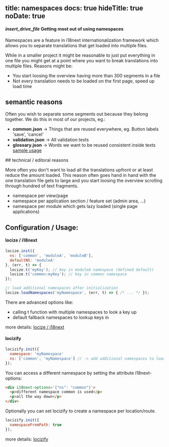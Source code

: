 title: namespaces
docs: true
hideTitle: true
noDate: true
---

<h4 class="headline"><i class="material-icons" translated>insert_drive_file</i> Getting most out of using namespaces</h4>

Namespaces are a feature in i18next internationalization framework which allows you to separate translations that get loaded into multiple files.

While in a smaller project it might be reasonable to just put everything in one file you might get at a point where you want to break translations into multiple files. Reasons might be:

- You start loosing the overview having more than 300 segments in a file
- Not every translation needs to be loaded on the first page, speed up load time


## semantic reasons

Often you wish to separate some segments out because they belong together. We do this in most of our projects, eg.:

- **common.json** -> Things that are reused everywhere, eg. Button labels 'save', 'cancel'
- **validation.json** -> All validation texts
- **glossary.json** -> Words we want to be reused consistent inside texts [sample usage](http://i18next.com/translate/nesting/)


## technical / editoral reasons

More often you don't want to load all the translations upfront or at least reduce the amount loaded. This reason often goes hand in hand with the one translation file gets to large and you start loosing the overview scrolling through hundred of text fragments.

- namespace per view/page
- namespace per application section / feature set (admin area, ...)
- namespace per module which gets lazy loaded (single page applications)

## Configuration / Usage:

#### locize / i18next

```js
locize.init({
  ns: ['common', 'moduleA', 'moduleB'],
  defaultNS: 'moduleA'
}, (err, t) => {
  locize.t('myKey'); // key in moduleA namespace (defined default)
  locize.t('common:myKey'); // key in common namespace
});

// load additional namespaces after initialization
locize.loadNamespaces('myNamespace', (err, t) => { /* ... */ });
```

There are advanced options like:

- calling t function with multiple namespaces to look a key up
- default fallback namespaces to lookup keys in

more details: [locize / i18next](http://i18next.com/translate/namespace/)

#### locizify

```js
locizify.init({
  namespace: 'myNamespace'
  ns: ['common', 'myNamespace'] // -> add additional namespaces to load
});
```

You can access a different namespace by setting the attribute i18next-options:

```html
<div i18next-options='{"ns": "common"}'>
  <p>different namespace common is used</p>
  <p>all the way down</p>
</div>
```

Optionally you can set locizify to create a namespace per location/route.

```js
locizify.init({
  namespaceFromPath: true
});
```

more details: [locizify](https://github.com/locize/locizify#set-different-namespaces)
